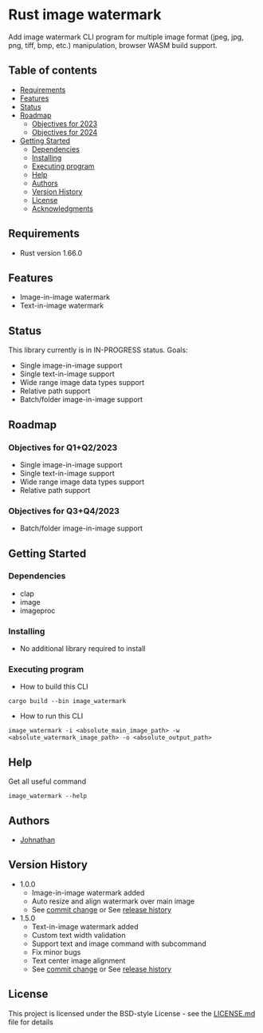 # Rust image watermark
Add image watermark CLI program for multiple image format (jpeg, jpg, png, tiff, bmp, etc.) manipulation, browser WASM build support.

## Table of contents

-   [Requirements](#requirements)
-   [Features](#requirements)
-   [Status](#requirements)
-   [Roadmap](#roadmap)
    -   [Objectives for 2023](#objectives-for-2023)
    -   [Objectives for 2024](#objectives-for-2024)
-   [Getting Started](#getting-started)
    -   [Dependencies](#dependencies)
    -   [Installing](#installing)
    -   [Executing program](#executing-program)
    -   [Help](#help)
    -   [Authors](#authors)
    -   [Version History](#version-history)
    -   [License](#license)
    -   [Acknowledgments](#acknowledgments)

<!-- tocstop -->

## Requirements
* Rust version 1.66.0

## Features
* Image-in-image watermark
* Text-in-image watermark

## Status
This library currently is in IN-PROGRESS status. 
Goals:
* Single image-in-image support
* Single text-in-image support
* Wide range image data types support
* Relative path support
* Batch/folder image-in-image support

## Roadmap
### Objectives for Q1+Q2/2023
* Single image-in-image support
* Single text-in-image support
* Wide range image data types support
* Relative path support

### Objectives for Q3+Q4/2023
* Batch/folder image-in-image support

## Getting Started

### Dependencies

* clap
* image
* imageproc

### Installing

* No additional library required to install

### Executing program
* How to build this CLI
```
cargo build --bin image_watermark
```

* How to run this CLI
```
image_watermark -i <absolute_main_image_path> -w <absolute_watermark_image_path> -o <absolute_output_path>
```

## Help

Get all useful command 
```
image_watermark --help
```

## Authors

* [Johnathan](https://github.com/transybao1393)

## Version History

* 1.0.0
    * Image-in-image watermark added
    * Auto resize and align watermark over main image
    * See [commit change](https://github.com/transybao1393/image-watermark/commits/main) or See [release history](https://github.com/transybao1393/image-watermark/releases)
* 1.5.0
    * Text-in-image watermark added
    * Custom text width validation
    * Support text and image command with subcommand
    * Fix minor bugs
    * Text center image alignment
    * See [commit change](https://github.com/transybao1393/image-watermark/commits/main) or See [release history](https://github.com/transybao1393/image-watermark/releases)

## License

This project is licensed under the BSD-style License - see the [LICENSE.md](LICENSE.md) file for details